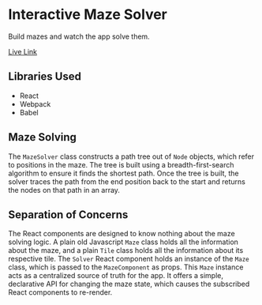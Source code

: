 # Interactive Maze Solver
Build mazes and watch the app solve them.

[Live Link](http://tassosbareiss.com/interactive-maze-solver "Live Link")

## Libraries Used
- React
- Webpack
- Babel

## Maze Solving
The `MazeSolver` class constructs a path tree out of `Node` objects, which refer to positions in the maze. The tree is built using a breadth-first-search algorithm to ensure it finds the shortest path. Once the tree is built, the solver traces the path from the end position back to the start and returns the nodes on that path in an array.

## Separation of Concerns
The React components are designed to know nothing about the maze solving logic. A plain old Javascript `Maze` class holds all the information about the maze, and a plain `Tile` class holds all the information about its respective tile. The `Solver` React component holds an instance of the `Maze` class, which is passed to the `MazeComponent` as props. This `Maze` instance acts as a centralized source of truth for the app. It offers a simple, declarative API for changing the maze state, which causes the subscribed React components to re-render.
